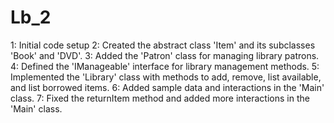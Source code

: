 # Lb_2

1: Initial code setup
2: Created the abstract class 'Item' and its subclasses 'Book' and 'DVD'.
3: Added the 'Patron' class for managing library patrons.
4: Defined the 'IManageable' interface for library management methods.
5: Implemented the 'Library' class with methods to add, remove, list available, and list borrowed items.
6: Added sample data and interactions in the 'Main' class.
7: Fixed the returnItem method and added more interactions in the 'Main' class.
